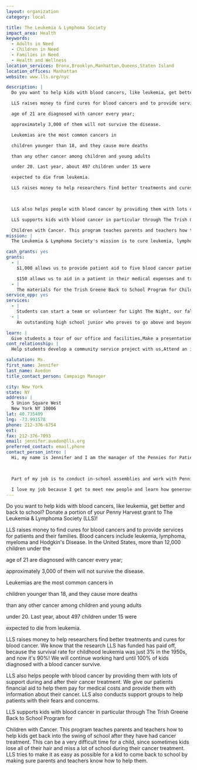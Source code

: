 ```yaml
---
layout: organization
category: local

title: The Leukemia & Lymphoma Society
impact_area: Health
keywords: 
  - Adults in Need
  - Children in Need
  - Families in Need
  - Health and Wellness
location_services: Bronx,Brooklyn,Manhattan,Queens,Staten Island
location_offices: Manhattan
website: www.lls.org/nyc

description: |
  Do you want to help kids with blood cancers, like leukemia, get better and back to school? Donate a portion of your Penny Harvest grant to The Leukemia & Lymphoma Society (LLS)! 

  LLS raises money to find cures for blood cancers and to provide services for patients and their families. Blood cancers include leukemia, lymphoma, myeloma and Hodgkin's Disease. In the United States, more than 12,000 children under the

  age of 21 are diagnosed with cancer every year;

  approximately 3,000 of them will not survive the disease.

  Leukemias are the most common cancers in

  children younger than 18, and they cause more deaths

  than any other cancer among children and young adults

  under 20. Last year, about 497 children under 15 were

  expected to die from leukemia. 

  LLS raises money to help researchers find better treatments and cures for blood cancer. We know that the research LLS has funded has paid off, because the survival rate for childhood leukemia was just 3% in the 1950s, and now it's 90%! We will continue working hard until 100% of kids diagnosed with a blood cancer survive.

  

  LLS also helps people with blood cancer by providing them with lots of support during and after their cancer treatment. We give our patients financial aid to help them pay for medical costs and provide them with information about their cancer.  LLS also conducts support groups to help patients with their fears and concerns. 

  LLS supports kids with blood cancer in particular through The Trish Greene Back to School Program for

  Children with Cancer. This program teaches parents and teachers how to help kids get back into the swing of school after they have had cancer treatment. This can be a very difficult time for a child, since sometimes kids lose all of their hair and miss a lot of school during their cancer treatment. LLS tries to make it as easy as possible for a kid to come back to school by making sure parents and teachers know how to help them.
mission: |
  The Leukemia & Lymphoma Society's mission is to cure leukemia, lymphoma, Hodgkin's disease and myeloma, and to improve the quality of life of patients and their families. The Society has dedicated itself to being one of the top-rated voluntary health agencies in terms of dollars that directly fund our mission.

cash_grants: yes
grants: 
  - |
    $1,000 allows us to provide patient aid to five blood cancer patients for an entire year.   $200 allows us to fund a support group for patients and their families for an entire year.

    $150 allows us to aid in a patient in their medical expenses and transportation costs to treatment appointments.
  - |
    The materials for the Trish Greene Back to School Program for Children With Cancer include "Cancervive Parent & Teacher's Guide," and an educational Charlie Brown video for students to learn about the emotional aspects of returning to school after treatment.  Each packet costs $10.  A grant of $1,000 would allow us to provide 100 schools with the materials to help kids with cancer make an easier transition back to school.
service_opp: yes
services: 
  - |
    Students can start a team or volunteer for Light The Night, our fall fundraising walk. We have three walks in New York City: one in Manhattan, one in Queens and one on Staten Island. Learn more at www.lightthenight.org/nyc.
  - |
    An outstanding high school junior who proves to go above and beyond with their service fundraising will have the opportunity to be chosen for a 2-3 week internship at our NYC office in July/August.

learn: |
  Give students a tour of our office and facilities,Make a presentation about our organization,Speak over the phone about our work
cont_relationship: |
  Help students develop a community service project with us,Attend an in-school Check Award Assembly if we receive a grant,Help students tell local newspapers and media about their grant and/or project with us,Educate the school by leading a workshop

salutation: Ms.
first_name: Jennifer
last_name: Avedon
title_contact_person: Campaign Manager

city: New York
state: NY
address: |
  5 Union Square West  
  New York NY 10006
lat: 40.735409
lng: -73.991578
phone: 212-376-6754
ext: 
fax: 212-376-7093
email: jennifer.avedon@lls.org
preferred_contact: email,phone
contact_person_intro: |
  Hi, my name is Jennifer and I am the manager of the Pennies for Patients program at the New York City Chapter of The Leukemia & Lymphoma Society.  Pennies for Patients is an LLS penny drive for grades K-12 that takes place each fall or spring in schools across the country. This year we have more than 500 schools in New York City signed up to donate their spare change for blood cancer research and patient services!

  

  Part of my job is to conduct in-school assemblies and work with Pennies for Patients school coordinators to make sure the program is going well at their school.  

  I love my job because I get to meet new people and learn how generous people can be, especially students!
---
```

Do you want to help kids with blood cancers, like leukemia, get better and back to school? Donate a portion of your Penny Harvest grant to The Leukemia & Lymphoma Society (LLS)! 

LLS raises money to find cures for blood cancers and to provide services for patients and their families. Blood cancers include leukemia, lymphoma, myeloma and Hodgkin's Disease. In the United States, more than 12,000 children under the

age of 21 are diagnosed with cancer every year;

approximately 3,000 of them will not survive the disease.

Leukemias are the most common cancers in

children younger than 18, and they cause more deaths

than any other cancer among children and young adults

under 20. Last year, about 497 children under 15 were

expected to die from leukemia. 

LLS raises money to help researchers find better treatments and cures for blood cancer. We know that the research LLS has funded has paid off, because the survival rate for childhood leukemia was just 3% in the 1950s, and now it's 90%! We will continue working hard until 100% of kids diagnosed with a blood cancer survive.



LLS also helps people with blood cancer by providing them with lots of support during and after their cancer treatment. We give our patients financial aid to help them pay for medical costs and provide them with information about their cancer.  LLS also conducts support groups to help patients with their fears and concerns. 

LLS supports kids with blood cancer in particular through The Trish Greene Back to School Program for

Children with Cancer. This program teaches parents and teachers how to help kids get back into the swing of school after they have had cancer treatment. This can be a very difficult time for a child, since sometimes kids lose all of their hair and miss a lot of school during their cancer treatment. LLS tries to make it as easy as possible for a kid to come back to school by making sure parents and teachers know how to help them.